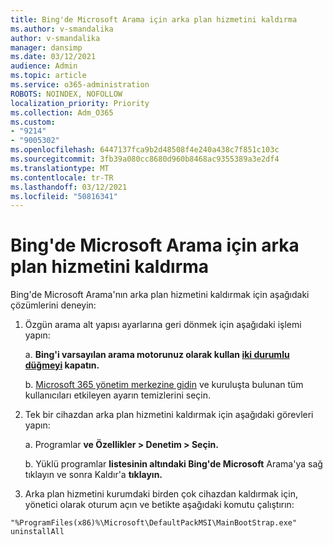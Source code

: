```yaml
---
title: Bing'de Microsoft Arama için arka plan hizmetini kaldırma
ms.author: v-smandalika
author: v-smandalika
manager: dansimp
ms.date: 03/12/2021
audience: Admin
ms.topic: article
ms.service: o365-administration
ROBOTS: NOINDEX, NOFOLLOW
localization_priority: Priority
ms.collection: Adm_O365
ms.custom:
- "9214"
- "9005302"
ms.openlocfilehash: 6447137fca9b2d48508f4e240a438c7f851c103c
ms.sourcegitcommit: 3fb39a080cc8680d960b8468ac9355389a3e2df4
ms.translationtype: MT
ms.contentlocale: tr-TR
ms.lasthandoff: 03/12/2021
ms.locfileid: "50816341"
---
```

# <a name="remove-the-background-service-for-microsoft-search-in-bing"></a>Bing'de Microsoft Arama için arka plan hizmetini kaldırma

Bing'de Microsoft Arama'nın arka plan hizmetini kaldırmak için aşağıdaki çözümlerini deneyin:

1. Özgün arama alt yapısı ayarlarına geri dönmek için aşağıdaki işlemi yapın:

    a. **Bing'i varsayılan arama motorunuz olarak kullan [iki durumlu düğmeyi](https://docs.microsoft.com/deployoffice/microsoft-search-bing#change-whether-bing-is-the-default-search-engine-for-google-chrome) kapatın.**

    b. [Microsoft 365 yönetim merkezine gidin](https://docs.microsoft.com/deployoffice/microsoft-search-bing#configure-the-setting-in-the-microsoft-365-admin-center-to-allow-the-extension-to-be-installed) ve kuruluşta bulunan tüm kullanıcıları etkileyen ayarın temizlerini seçin.

2. Tek bir cihazdan arka plan hizmetini kaldırmak için aşağıdaki görevleri yapın:

    a. Programlar **ve Özellikler > Denetim > Seçin.**

    b. Yüklü programlar **listesinin altındaki Bing'de Microsoft** Arama'ya sağ tıklayın ve sonra Kaldır'a **tıklayın.**

3. Arka plan hizmetini kurumdaki birden çok cihazdan kaldırmak için, yönetici olarak oturum açın ve betikte aşağıdaki komutu çalıştırın: 

`"%ProgramFiles(x86)%\Microsoft\DefaultPackMSI\MainBootStrap.exe" uninstallAll`
